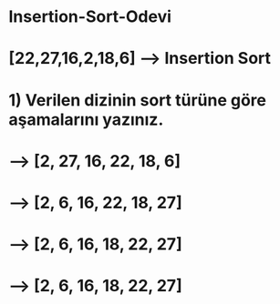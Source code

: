 # Insertion-Sort-Odevi

#  [22,27,16,2,18,6] --> Insertion Sort
# 1) Verilen dizinin sort türüne göre aşamalarını yazınız. 

# --> [2, 27, 16, 22, 18, 6]
# --> [2, 6, 16, 22, 18, 27]
# --> [2, 6, 16, 18, 22, 27]
# --> [2, 6, 16, 18, 22, 27]
